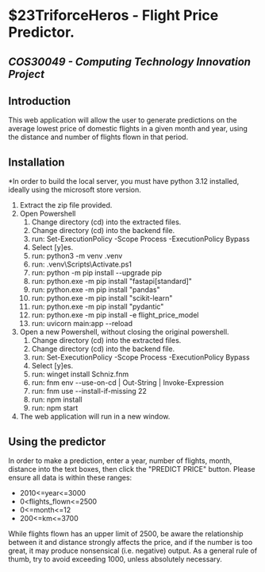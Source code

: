 # $23TriforceHeros - Flight Price Predictor.
## _COS30049 - Computing Technology Innovation Project_

## Introduction
This web application will allow the user to generate predictions on the average lowest price of domestic flights in a given month and year, using the distance and number of flights flown in that period.
## Installation
*In order to build the local server, you must have python 3.12 installed, ideally using the microsoft store version.
1. Extract the zip file provided.
2. Open Powershell
    1. Change directory  (cd) into the extracted files.
    2. Change directory (cd) into the backend file.
    3. run: Set-ExecutionPolicy -Scope Process -ExecutionPolicy Bypass
    4. Select [y]es.
    5. run: python3 -m venv .venv
    6. run: .venv\Scripts\Activate.ps1
    7. run: python -m pip install --upgrade pip
    8. run: python.exe -m pip install "fastapi[standard]"
    9. run: python.exe -m pip install "pandas"
    10. run: python.exe -m pip install "scikit-learn"
    11. run: python.exe -m pip install "pydantic"
    12. run: python.exe -m pip install -e flight_price_model
    13. run: uvicorn main:app --reload
3. Open a new Powershell, without closing the original powershell.
    1. Change directory  (cd) into the extracted files.
    2. Change directory (cd) into the backend file.
    3. run: Set-ExecutionPolicy -Scope Process -ExecutionPolicy Bypass
    4. Select [y]es.
    5. run: winget install Schniz.fnm
    6. run: fnm env --use-on-cd | Out-String | Invoke-Expression
    7. run: fnm use --install-if-missing 22
    8. run: npm install
    9. run: npm start
4. The web application will run in a new window.

## Using the predictor
In order to make a prediction, enter a year, number of flights, month, distance into the text boxes, then click the "PREDICT PRICE" button. Please ensure all data is within these ranges:

- 2010<=year<=3000 
- 0<flights_flown<=2500
- 0<=month<=12
- 200<=km<=3700

While flights flown has an upper limit of 2500, be aware the relationship between it and distance strongly affects the price, and if the number is too great, it may produce nonsensical (i.e. negative) output. As a general rule of thumb, try to avoid exceeding 1000, unless absolutely necessary.

